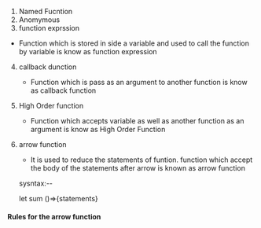 1. Named Fucntion
2. Anomymous 
3. function exprssion

- Function which is stored in side a variable and used to call the function by variable is know as function expression

4. callback dunction 

   - Function which is pass as an argument to another function is know as callback function
5. High Order function

   - Function which accepts variable as well as another function as an argument is know as High Order Function
6. arrow function

   - It is used to reduce the statements of funtion. function which accept the body of the statements after arrow is known as arrow function 

   sysntax:--

   let sum ()=>{statements}

<h4>Rules for the arrow function</h4> 


   